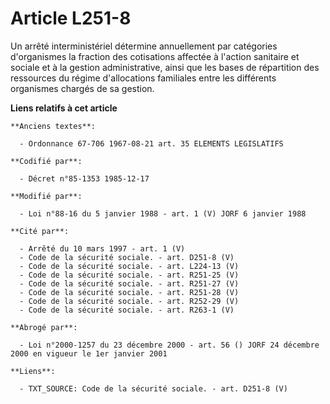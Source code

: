 # Article L251-8

Un arrêté interministériel détermine annuellement   par catégories d'organismes la fraction des cotisations affectée à
l'action sanitaire et sociale et à la gestion administrative, ainsi que les bases de répartition des ressources du régime
d'allocations familiales entre les différents organismes chargés de sa gestion.

**Liens relatifs à cet article**

	**Anciens textes**:

	  - Ordonnance 67-706 1967-08-21 art. 35 ELEMENTS LEGISLATIFS

	**Codifié par**:

	  - Décret n°85-1353 1985-12-17

	**Modifié par**:

	  - Loi n°88-16 du 5 janvier 1988 - art. 1 (V) JORF 6 janvier 1988

	**Cité par**:

	  - Arrêté du 10 mars 1997 - art. 1 (V)
	  - Code de la sécurité sociale. - art. D251-8 (V)
	  - Code de la sécurité sociale. - art. L224-13 (V)
	  - Code de la sécurité sociale. - art. R251-25 (V)
	  - Code de la sécurité sociale. - art. R251-27 (V)
	  - Code de la sécurité sociale. - art. R251-28 (V)
	  - Code de la sécurité sociale. - art. R252-29 (V)
	  - Code de la sécurité sociale. - art. R263-1 (V)

	**Abrogé par**:

	  - Loi n°2000-1257 du 23 décembre 2000 - art. 56 () JORF 24 décembre 2000 en vigueur le 1er janvier 2001

	**Liens**:

	  - TXT_SOURCE: Code de la sécurité sociale. - art. D251-8 (V)
